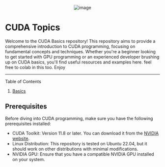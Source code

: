 
<p align="center">
  <img src="https://upload.wikimedia.org/wikipedia/en/b/b9/Nvidia_CUDA_Logo.jpg" alt="image">
</p>


# CUDA Topics

Welcome to the CUDA Basics repository! This repository aims to provide a comprehensive introduction to CUDA programming, focusing on fundamental concepts and techniques. Whether you're a beginner looking to get started with GPU programming or an experienced developer brushing up on CUDA basics, you'll find useful resources and examples here. feel free to colab in this too. Enjoy

---
Table of Contents
1. [Basics](https://github.com/HesamTaherzadeh/CUDA_Topics/tree/master/basics)


## Prerequisites

Before diving into CUDA programming, make sure you have the following prerequisites installed:

- CUDA Toolkit: Version 11.8 or later. You can download it from the [NVIDIA website](https://developer.nvidia.com/cuda-downloads).
- Linux Distribution: This repository is tested on Ubuntu 22.04, but it should work on other distributions with minimal modifications.
- NVIDIA GPU: Ensure that you have a compatible NVIDIA GPU installed on your system.
